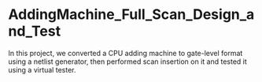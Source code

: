# AddingMachine_Full_Scan_Design_and_Test
In this project, we converted a CPU adding machine to gate-level format using a netlist generator, then performed scan insertion on it and tested it using a virtual tester.
